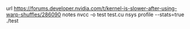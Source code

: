 url
https://forums.developer.nvidia.com/t/kernel-is-slower-after-using-warp-shuffles/286090
notes
nvcc -o test test.cu
nsys profile --stats=true ./test